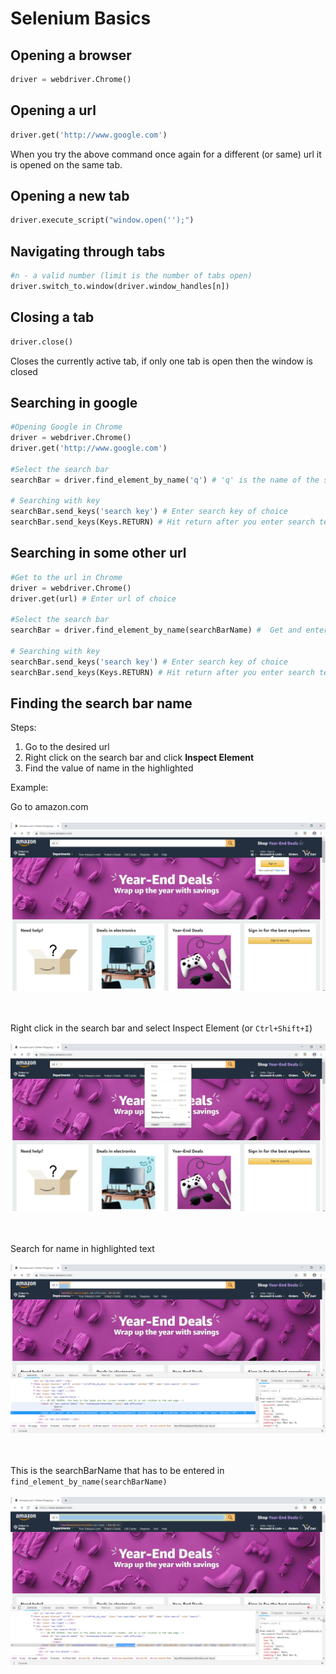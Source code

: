 # Selenium Basics

## Opening a browser  
```python
driver = webdriver.Chrome()
```

## Opening a url 
```python
driver.get('http://www.google.com')
```
When you try the above command once again for a different (or same) url it is opened on the same tab.

## Opening a new tab
```python
driver.execute_script("window.open('');")
```

## Navigating through tabs
```python
#n - a valid number (limit is the number of tabs open)
driver.switch_to.window(driver.window_handles[n])
```

## Closing a tab
 ```python
 driver.close()
```
Closes the currently active tab, if only one tab is open then the window is closed

## Searching in google
```python
#Opening Google in Chrome
driver = webdriver.Chrome()
driver.get('http://www.google.com')

#Select the search bar
searchBar = driver.find_element_by_name('q') # 'q' is the name of the search bar 

# Searching with key
searchBar.send_keys('search key') # Enter search key of choice
searchBar.send_keys(Keys.RETURN) # Hit return after you enter search text
```

## Searching in some other url
```python
#Get to the url in Chrome
driver = webdriver.Chrome()
driver.get(url) # Enter url of choice

#Select the search bar
searchBar = driver.find_element_by_name(searchBarName) #  Get and enter the search bar name

# Searching with key
searchBar.send_keys('search key') # Enter search key of choice
searchBar.send_keys(Keys.RETURN) # Hit return after you enter search text
```

## Finding the search bar name
Steps:
1. Go to the desired url
2. Right click on the search bar and click **Inspect Element**
3. Find the value of name in the highlighted 

Example:

Go to amazon.com<br/> 
<br/>![](/picture1.png)<br/>

<br/><br/>Right click in the search bar and select Inspect Element (or `Ctrl+Shift+I`)<br/>
<br/>![](/picture2.png)<br/>  

<br/><br/>Search for name in highlighted text<br/>
<br/>![](/picture3.png)<br/>  

<br/><br/>This is the searchBarName that has to be entered in `find_element_by_name(searchBarName)`<br/>
<br/>![](/picture4.png)<br/>
